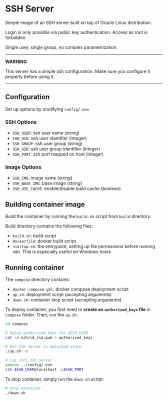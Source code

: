 # SSH Server

Simple image of an SSH server built on top of Oracle Linux distribution.

Login is only possible via public key authentication.
Access as root is forbidden.

Single user, single group, no complex parametrization.

---
**WARNING**

This server has a simple ssh configuration. Make sure you configure it properly before using it.

---

## Configuration

Set up options by modifying `config/.env`

### SSH Options

- `SSH_USER`: ssh user name (string)
- `SSH_UID`: ssh user identifier (integer)
- `SSH_GROUP`: ssh user group (string)
- `SSH_GID`: ssh user group identifier (integer)
- `SSH_PORT`: ssh port mapped on host (integer)

### Image Options

- `SSH_IMG`: image name (string)
- `SSH_BASE_IMG`: base image (string)
- `SSH_USE_CACHE`: enable/disable build cache (boolean)

## Building container image

Build the container by running the `build.sh` script from `build` directory.

Build directory contains the following files:

- `build.sh`: build script
- `Dockerfile`: docker build script
- `startup.sh`: the entrypoint, setting up file permissions before running ssh. This is especially useful on Windows hosts

## Running container

The `compose` directory contains:

- `docker-compose.yml`: docker compose deployment script
- `up.sh`: deployment script (accepting arguments)
- `down.sh`: container stop script (accepting arguments)

To deploy container, you first need to **create an `authorized_keys` file** in `compose` folder.
Then, run the `up.sh`:

```bash
cd compose

# Setup authorized keys for $SSH_USER
cat ~/.ssh/id_rsa.pub > authorized_keys

# Run SSH server in detached state
./up.sh -d

# Log into ssh server
source ../config/.env
ssh $SSH_USER@localhost -p$SSH_PORT
```

To stop container, simply run the `down.sh` script:

```bash
# Stop container
./down.sh
```
